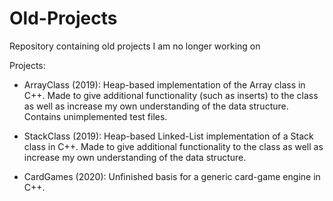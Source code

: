 # Old-Projects
Repository containing old projects I am no longer working on

Projects:
- ArrayClass (2019): Heap-based implementation of the Array class in C++. Made to give additional functionality (such as inserts) to the class as well as increase my own understanding of the data structure. Contains unimplemented test files.

- StackClass (2019): Heap-based Linked-List implementation of a Stack class in C++. Made to give additional functionality to the class as well as increase my own understanding of the data structure.

- CardGames (2020): Unfinished basis for a generic card-game engine in C++. 
